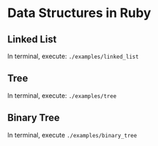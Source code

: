 # Data Structures in Ruby

## Linked List
In terminal, execute: `./examples/linked_list`

## Tree
In terminal, execute: `./examples/tree`

## Binary Tree
In terminal, execute `./examples/binary_tree`
